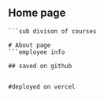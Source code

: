 ## Home page
```program & courses
```sub divison of courses

# About page
```employee info

## saved on github


#deployed on vercel








